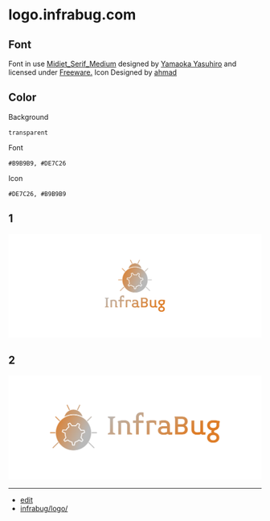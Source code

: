 # logo.infrabug.com


## Font


Font in use <a target="_blank" href="http://www.yoworks.com/midiet/index.html">Midiet_Serif_Medium</a> designed by
<a target="_blank" href="http://www.yoworks.com/">Yamaoka Yasuhiro</a>
and licensed under
<a target="_blank" href="https://www.fontsquirrel.com/license/midiet">Freeware.</a>
Icon Designed by
<a target="_blank" href="https://thenounproject.com/thenoun.faisal">ahmad</a>


## Color

Background

    transparent


Font

    #B9B9B9, #DE7C26


Icon

    #DE7C26, #B9B9B9


## 1
![1/cover.png](1/cover.png)

## 2
![2/cover.png](2/cover.png)



---

+ [edit](https://github.com/infrabug/logo/edit/main/README.md)
+ [infrabug/logo/](https://github.com/infrabug/logo/)
